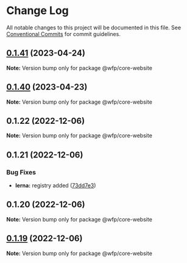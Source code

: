 # Change Log

All notable changes to this project will be documented in this file.
See [Conventional Commits](https://conventionalcommits.org) for commit guidelines.

## [0.1.41](https://github.com/un-core/designsystem/compare/@wfp/core-website@0.1.40...@wfp/core-website@0.1.41) (2023-04-24)

**Note:** Version bump only for package @wfp/core-website

## [0.1.40](https://github.com/un-core/designsystem/compare/@wfp/core-website@0.1.39...@wfp/core-website@0.1.40) (2023-04-23)

**Note:** Version bump only for package @wfp/core-website

## 0.1.22 (2022-12-06)

**Note:** Version bump only for package @wfp/core-website

## 0.1.21 (2022-12-06)

### Bug Fixes

- **lerna:** registry added ([73dd7e3](https://github.com/un-core/designsystem/commit/73dd7e367e91bc1a372aa7e3f841f7f24a1b6934))

## 0.1.20 (2022-12-06)

**Note:** Version bump only for package @wfp/core-website

## [0.1.19](https://github.com/un-core/designsystem/compare/@wfp/core-website@0.1.18...@wfp/core-website@0.1.19) (2022-12-06)

**Note:** Version bump only for package @wfp/core-website

